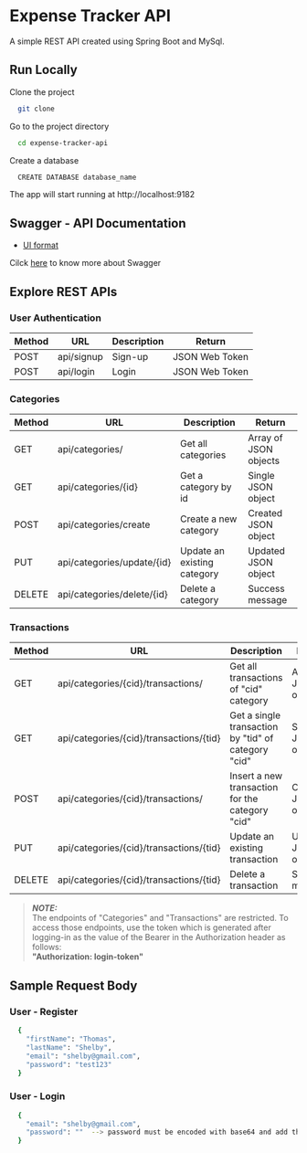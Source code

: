 
# Expense Tracker API

A simple REST API created using Spring Boot and MySql.

## Run Locally

Clone the project

```bash
  git clone 
```

Go to the project directory

```bash
  cd expense-tracker-api
```

Create a database

```bash
  CREATE DATABASE database_name
```

The app will start running at http://localhost:9182


## Swagger - API Documentation
- [UI format](http://localhost:9182/docs)

Cilck [here](https://swagger.io/) to know more about Swagger

## Explore REST APIs
  
### User Authentication

| Method        | URL           | Description   | Return          |      
| ------------- |---------------| ------------- | --------------- |
| POST          | api/signup    | Sign-up       | JSON Web Token  |
| POST          | api/login     | Login         | JSON Web Token  |               

### Categories

| Method        | URL                        | Description   | Return          |      
| --- |----------------------------| --- | --- |
| GET | api/categories/            | Get all categories | Array of JSON objects |
| GET | api/categories/{id}        | Get a category by id | Single JSON object |            
| POST | api/categories/create      | Create a new category | Created JSON object |
| PUT | api/categories/update/{id} | Update an existing category | Updated JSON object |
| DELETE | api/categories/delete/{id} | Delete a category | Success message |

### Transactions

| Method        |         URL        | Description   | Return          |      
| --- | --- | --- | --- |
| GET | api/categories/{cid}/transactions/ | Get all transactions of "cid" category | Array of JSON objects |
| GET | api/categories/{cid}/transactions/{tid} | Get a single transaction by "tid" of category "cid" | Single JSON object |            
| POST | api/categories/{cid}/transactions/ | Insert a new transaction for the category "cid" | Created JSON object |
| PUT | api/categories/{cid}/transactions/{tid} | Update an existing transaction | Updated JSON object |
| DELETE | api/categories/{cid}/transactions/{tid} | Delete a transaction | Success message |

> **_NOTE:_**  
The endpoints of "Categories" and "Transactions" are restricted. To access those endpoints, use the token which is generated after logging-in as the value of the Bearer in the Authorization header as follows:  
**"Authorization: login-token"**

## Sample Request Body

### User - Register
```bash
  {
    "firstName": "Thomas",
    "lastName": "Shelby",
    "email": "shelby@gmail.com",
    "password": "test123"
  }
```
### User - Login
```bash
  {
    "email": "shelby@gmail.com",
    "password": ""  --> password must be encoded with base64 and add the first three letters at first
  }
```
